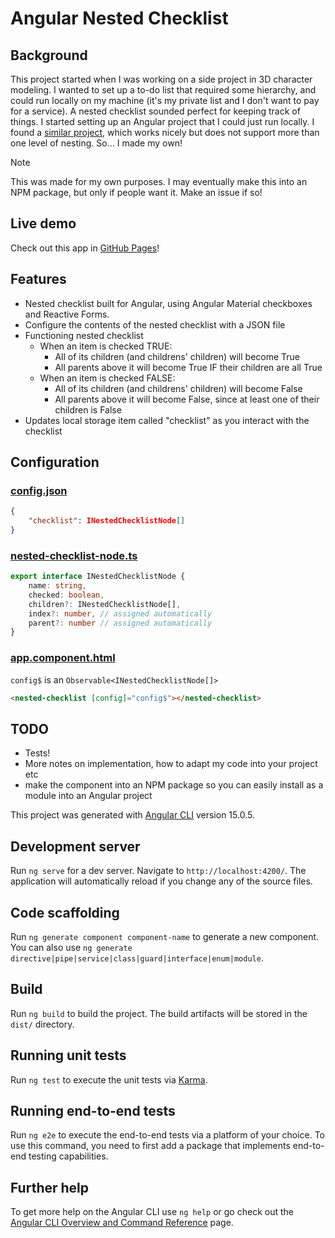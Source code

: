 # Angular Nested Checklist

## Background
This project started when I was working on a side project in 3D character modeling. I wanted to set up a to-do list that required some hierarchy, and could run locally on my machine (it's my private list and I don't want to pay for a service). A nested checklist sounded perfect for keeping track of things. I started setting up an Angular project that I could just run locally. I found a [similar project](https://github.com/Maarti/AngularMaterialChecklist), which works nicely but does not support more than one level of nesting. So... I made my own!

> [!NOTE]
> This was made for my own purposes. I may eventually make this into an NPM package, but only if people want it. Make an issue if so!

## Live demo
Check out this app in [GitHub Pages](https://kingkarrow.github.io/angular-nested-checklist/)!

## Features
- Nested checklist built for Angular, using Angular Material checkboxes and Reactive Forms.
- Configure the contents of the nested checklist with a JSON file
- Functioning nested checklist
  - When an item is checked TRUE:
    - All of its children (and childrens' children) will become True
    - All parents above it will become True IF their children are all True
  - When an item is checked FALSE:
    - All of its children (and childrens' children) will become False
    - All parents above it will become False, since at least one of their children is False
- Updates local storage item called "checklist" as you interact with the checklist

## Configuration
### [config.json](src/assets/config.json)
``` json
{
    "checklist": INestedChecklistNode[]
}
```
### [nested-checklist-node.ts](src/app/modules/nested-checklist/models/nested-checklist-node.ts)
``` ts
export interface INestedChecklistNode {
    name: string,
    checked: boolean,
    children?: INestedChecklistNode[],
    index?: number, // assigned automatically
    parent?: number // assigned automatically
}
```
### [app.component.html](src/app/app.component.html)
`config$` is an `Observable<INestedChecklistNode[]>`
``` html
<nested-checklist [config]="config$"></nested-checklist>
```

## TODO
- Tests!
- More notes on implementation, how to adapt my code into your project etc
- make the component into an NPM package so you can easily install as a module into an Angular project

This project was generated with [Angular CLI](https://github.com/angular/angular-cli) version 15.0.5.

## Development server

Run `ng serve` for a dev server. Navigate to `http://localhost:4200/`. The application will automatically reload if you change any of the source files.

## Code scaffolding

Run `ng generate component component-name` to generate a new component. You can also use `ng generate directive|pipe|service|class|guard|interface|enum|module`.

## Build

Run `ng build` to build the project. The build artifacts will be stored in the `dist/` directory.

## Running unit tests

Run `ng test` to execute the unit tests via [Karma](https://karma-runner.github.io).

## Running end-to-end tests

Run `ng e2e` to execute the end-to-end tests via a platform of your choice. To use this command, you need to first add a package that implements end-to-end testing capabilities.

## Further help

To get more help on the Angular CLI use `ng help` or go check out the [Angular CLI Overview and Command Reference](https://angular.io/cli) page.
